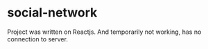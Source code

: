 # social-network
Project was written on Reactjs. And temporarily not working, has no connection to server.
